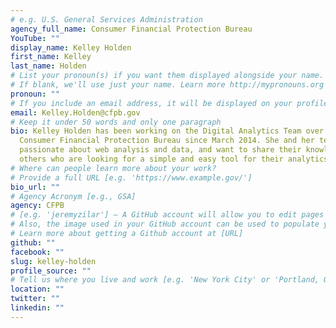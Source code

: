 ```yaml
---
# e.g. U.S. General Services Administration
agency_full_name: Consumer Financial Protection Bureau
YouTube: ""
display_name: Kelley Holden
first_name: Kelley
last_name: Holden
# List your pronoun(s) if you want them displayed alongside your name.
# If blank, we'll use just your name. Learn more http://mypronouns.org
pronoun: ""
# If you include an email address, it will be displayed on your profile page
email: Kelley.Holden@cfpb.gov
# Keep it under 50 words and only one paragraph
bio: Kelley Holden has been working on the Digital Analytics Team over at the
  Consumer Financial Protection Bureau since March 2014. She and her team are
  passionate about web analysis and data, and want to share their knowledge with
  others who are looking for a simple and easy tool for their analytics needs.
# Where can people learn more about your work?
# Provide a full URL [e.g. 'https://www.example.gov/']
bio_url: ""
# Agency Acronym [e.g., GSA]
agency: CFPB
# [e.g. 'jeremyzilar'] — A GitHub account will allow you to edit pages on Digital.gov.
# Also, the image used in your GitHub account can be used to populate your digital.gov profile photo.
# Learn more about getting a Github account at [URL]
github: ""
facebook: ""
slug: kelley-holden
profile_source: ""
# Tell us where you live and work [e.g. 'New York City' or 'Portland, OR']
location: ""
twitter: ""
linkedin: ""
---
```

